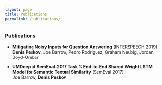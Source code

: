 ```yaml
---
layout: page
title: Publications
permalink: /publications/
---
```


### Publications

- **Mitigating Noisy Inputs for Question Answering** (INTERSPEECH 2019)<br />
  **Denis Peskov**, Joe Barrow, Pedro Rodriguez, Graham Neubig, Jordan Boyd-Graber

- **UMDeep at SemEval-2017 Task 1: End-to-End Shared Weight LSTM Model for Semantic Textual Similarity** (SemEval 2017)<br />
  Joe Barrow, **Denis Peskov**
